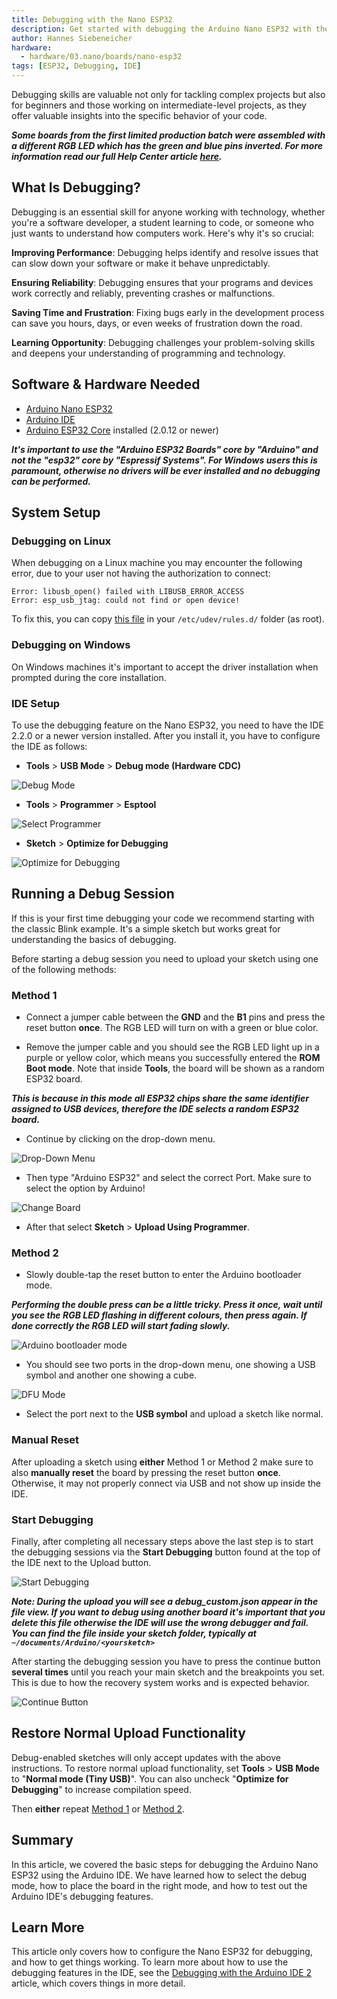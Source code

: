 ```yaml
---
title: Debugging with the Nano ESP32
description: Get started with debugging the Arduino Nano ESP32 with the IDE 2.
author: Hannes Siebeneicher
hardware:
  - hardware/03.nano/boards/nano-esp32
tags: [ESP32, Debugging, IDE]
---
```


Debugging skills are valuable not only for tackling complex projects but also for beginners and those working on intermediate-level projects, as they offer valuable insights into the specific behavior of your code.

***Some boards from the first limited production batch were assembled with a different RGB LED which has the green and blue pins inverted. For more information read our full Help Center article [here](https://support.arduino.cc/hc/en-us/articles/9589073738012).***

## What Is Debugging?

Debugging is an essential skill for anyone working with technology, whether you're a software developer, a student learning to code, or someone who just wants to understand how computers work. Here's why it's so crucial:

**Improving Performance**: Debugging helps identify and resolve issues that can slow down your software or make it behave unpredictably.

**Ensuring Reliability**: Debugging ensures that your programs and devices work correctly and reliably, preventing crashes or malfunctions.

**Saving Time and Frustration**: Fixing bugs early in the development process can save you hours, days, or even weeks of frustration down the road.

**Learning Opportunity**: Debugging challenges your problem-solving skills and deepens your understanding of programming and technology.

## Software & Hardware Needed

- [Arduino Nano ESP32](https://store.arduino.cc/nano-esp32)
- [Arduino IDE](https://www.arduino.cc/en/software)
- [Arduino ESP32 Core](https://github.com/arduino/arduino-esp32) installed (2.0.12 or newer)

***It's important to use the "Arduino ESP32 Boards" core by "Arduino" and not the "esp32" core by "Espressif Systems". For Windows users this is paramount, otherwise no drivers will be ever installed and no debugging can be performed.***

## System Setup

### Debugging on Linux

When debugging on a Linux machine you may encounter the following error, due to your user not having the authorization to connect:

```
Error: libusb_open() failed with LIBUSB_ERROR_ACCESS
Error: esp_usb_jtag: could not find or open device!
```

To fix this, you can copy [this file](https://raw.githubusercontent.com/espressif/openocd-esp32/master/contrib/60-openocd.rules) in your `/etc/udev/rules.d/` folder (as root).

### Debugging on Windows

On Windows machines it's important to accept the driver installation when prompted during the core installation.

### IDE Setup

To use the debugging feature on the Nano ESP32, you need to have the IDE 2.2.0 or a newer version installed. After you install it, you have to configure the IDE as follows:

-  **Tools** > **USB Mode** > **Debug mode (Hardware CDC)**

![Debug Mode](./assets/debugMode.png)

-  **Tools** > **Programmer** > **Esptool**

![Select Programmer](./assets/programmer.png)

-  **Sketch** > **Optimize for Debugging**

![Optimize for Debugging](./assets/optimize.png)

## Running a Debug Session

If this is your first time debugging your code we recommend starting with the classic Blink example. It's a simple sketch but works great for understanding the basics of debugging.

Before starting a debug session you need to upload your sketch using one of the following methods:

### Method 1

- Connect a jumper cable between the **GND** and the **B1** pins and press the reset button **once**. The RGB LED will turn on with a green or blue color.

- Remove the jumper cable and you should see the RGB LED light up in a purple or yellow color, which means you successfully entered the **ROM Boot mode**. Note that inside **Tools**, the board will be shown as a random ESP32 board.

***This is because in this mode all ESP32 chips share the same identifier assigned to USB devices, therefore the IDE selects a random ESP32 board.***

- Continue by clicking on the drop-down menu.

![Drop-Down Menu](./assets/drop-down-menu.png)

- Then type "Arduino ESP32" and select the correct Port. Make sure to select the option by Arduino!

![Change Board](./assets/changeBoard.png)

- After that select **Sketch** > **Upload Using Programmer**.

### Method 2

- Slowly double-tap the reset button to enter the Arduino bootloader mode.

***Performing the double press can be a little tricky. Press it once, wait until you see the RGB LED flashing in different colours, then press again. If done correctly the RGB LED will start fading slowly.***

![Arduino bootloader mode](./assets/arduinoBootloderMode.gif)

- You should see two ports in the drop-down menu, one showing a USB symbol and another one showing a cube.

![DFU Mode](./assets/dfuMode.png)

- Select the port next to the **USB symbol** and upload a sketch like normal.

### Manual Reset

After uploading a sketch using **either** Method 1 or Method 2 make sure to also **manually reset** the board by pressing the reset button **once**. Otherwise, it may not properly connect via USB and not show up inside the IDE.

### Start Debugging

Finally, after completing all necessary steps above the last step is to start the debugging sessions via the **Start Debugging** button found at the top of the IDE next to the Upload button.

![Start Debugging](./assets/startDebugging.png)

***Note: During the upload you will see a debug_custom.json appear in the file view. If you want to debug using another board it's important that you delete this file otherwise the IDE will use the wrong debugger and fail. You can find the file inside your sketch folder, typically at `~/documents/Arduino/<yoursketch>`***

After starting the debugging session you have to press the continue button **several times** until you reach your main sketch and the breakpoints you set. This is due to how the recovery system works and is expected behavior.

![Continue Button](./assets/continueBtn.png)

## Restore Normal Upload Functionality

Debug-enabled sketches will only accept updates with the above instructions. To restore normal upload functionality, set **Tools** > **USB Mode** to "**Normal mode (Tiny USB)**". You can also uncheck "**Optimize for Debugging**" to increase compilation speed.

Then **either** repeat [Method 1](#method-1) or [Method 2](#method-2).

## Summary

In this article, we covered the basic steps for debugging the Arduino Nano ESP32 using the Arduino IDE. We have learned how to select the debug mode, how to place the board in the right mode, and how to test out the Arduino IDE's debugging features.

## Learn More
This article only covers how to configure the Nano ESP32 for debugging, and how to get things working. To learn more about how to use the debugging features in the IDE, see the [Debugging with the Arduino IDE 2](/software/ide-v2/tutorials/ide-v2-debugger) article, which covers things in more detail.